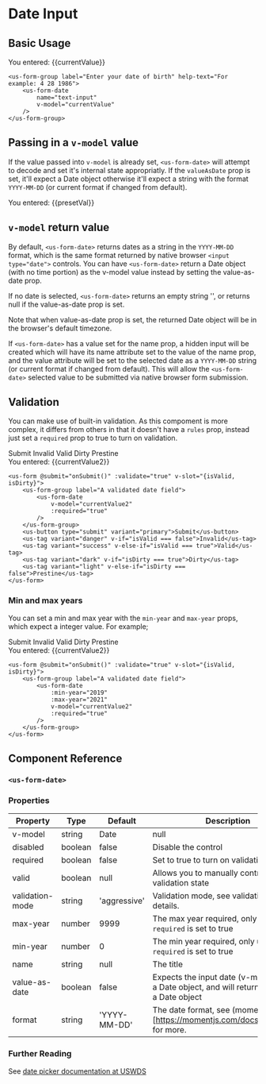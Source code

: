 # Date Input

## Basic Usage

<div class="mt-3 mb-3">
    <us-form-group label="Enter your date of birth" help-text="For example: 4 28 1986">
        <us-form-date
            name="text-input"
            v-model="currentValue"
        />
    </us-form-group>
    <div class="mt-2">You entered: {{currentValue}}</div>
</div>

```vue
<us-form-group label="Enter your date of birth" help-text="For example: 4 28 1986">
    <us-form-date
        name="text-input"
        v-model="currentValue"
    />
</us-form-group>
```

## Passing in a `v-model` value

If the value passed into `v-model` is already set, `<us-form-date>`  will attempt to decode and set it's internal state appropriatly. If the `valueAsDate` prop is set, it'll expect a Date object otherwise it'll expect a string with the format `YYYY-MM-DD` (or current format if changed from default).

<div class="mt-3 mb-3">
    <us-form-group label="A validated date field">
        <us-form-date
            :min-year="2019"
            :max-year="2021"
            v-model="presetVal"
            :required="true"
        />
    </us-form-group>
    <div class="mt-2">You entered: {{presetVal}}</div>
</div>

## `v-model` return value

By default, `<us-form-date>` returns dates as a string in the `YYYY-MM-DD` format, which is the same format returned by native browser `<input type="date">` controls. You can have `<us-form-date>` return a Date object (with no time portion) as the v-model value instead by setting the value-as-date prop.

If no date is selected, `<us-form-date>` returns an empty string '', or returns null if the value-as-date prop is set.

Note that when value-as-date prop is set, the returned Date object will be in the browser's default timezone.

If `<us-form-date>` has a value set for the name prop, a hidden input will be created which will have its name attribute set to the value of the name prop, and the value attribute will be set to the selected date as a `YYYY-MM-DD` string (or current format if changed from default). This will allow the `<us-form-date>` selected value to be submitted via native browser form submission.

## Validation

You can make use of built-in validation. As this compoment is more complex, it differs from others in that it doesn't have a `rules` prop, instead just set a `required` prop to true to turn on validation.

<div class="mt-3 mb-3">
    <us-form @submit="onSubmit()" :validate="true" v-slot="{isValid, isDirty}">
        <us-form-group label="A validated date field">
            <us-form-date
                v-model="currentValue2"
                :required="true"
            />
        </us-form-group>
        <us-button type="submit" variant="primary">Submit</us-button>
        <us-tag variant="danger" v-if="isValid === false">Invalid</us-tag>
        <us-tag variant="success" v-else-if="isValid === true">Valid</us-tag>
        <us-tag variant="dark" v-if="isDirty === true">Dirty</us-tag>
        <us-tag variant="light" v-else-if="isDirty === false">Prestine</us-tag>
    </us-form>
    <div class="mt-2">You entered: {{currentValue2}}</div>
</div>

```vue
<us-form @submit="onSubmit()" :validate="true" v-slot="{isValid, isDirty}">
    <us-form-group label="A validated date field">
        <us-form-date
            v-model="currentValue2"
            :required="true"
        />
    </us-form-group>
    <us-button type="submit" variant="primary">Submit</us-button>
    <us-tag variant="danger" v-if="isValid === false">Invalid</us-tag>
    <us-tag variant="success" v-else-if="isValid === true">Valid</us-tag>
    <us-tag variant="dark" v-if="isDirty === true">Dirty</us-tag>
    <us-tag variant="light" v-else-if="isDirty === false">Prestine</us-tag>
</us-form>
```

### Min and max years

You can set a min and max year with the `min-year` and `max-year` props, which expect a integer value. For example;

<div class="mt-3 mb-3">
    <us-form @submit="onSubmit()" :validate="true" v-slot="{isValid, isDirty}">
        <us-form-group label="A validated date field">
            <us-form-date
                :min-year="2019"
                :max-year="2021"
                v-model="currentValue2"
                :required="true"
            />
        </us-form-group>
        <us-button type="submit" variant="primary">Submit</us-button>
        <us-tag variant="danger" v-if="isValid === false">Invalid</us-tag>
        <us-tag variant="success" v-else-if="isValid === true">Valid</us-tag>
        <us-tag variant="dark" v-if="isDirty === true">Dirty</us-tag>
        <us-tag variant="light" v-else-if="isDirty === false">Prestine</us-tag>
    </us-form>
    <div class="mt-2">You entered: {{currentValue2}}</div>
</div>

```vue
<us-form @submit="onSubmit()" :validate="true" v-slot="{isValid, isDirty}">
    <us-form-group label="A validated date field">
        <us-form-date
            :min-year="2019"
            :max-year="2021"
            v-model="currentValue2"
            :required="true"
        />
    </us-form-group>
</us-form>
```

## Component Reference

### `<us-form-date>`

### Properties 

| Property | Type  | Default | Description |
| -------- | ----- | ------- | ----------- | 
| v-model  | string|Date | null | The v-model prop |
| disabled  | boolean | false | Disable the control |
| required  | boolean | false | Set to true to turn on validations |
| valid  | boolean | null | Allows you to manually control validation state |
| validation-mode  | string | 'aggressive' | Validation mode, see validation docs for details. |
| max-year  | number | 9999 | The max year required, only used if `required` is set to true |
| min-year  | number | 0 | The min year required, only used if `required` is set to true |
| name  | string | null | The title |
| value-as-date  | boolean | false | Expects the input date (v-model) to be a Date object, and will return the date as a Date object |
| format | string | 'YYYY-MM-DD' | The date format, see (momentjs docs)[https://momentjs.com/docs/#/parsing/] for more. |

### Further Reading

See [date picker documentation at USWDS](https://designsystem.digital.gov/components/form-controls/#date-input)

<script>
export default {
    data() {
        return {
            currentValue: null,
            currentValue2: null,
            presetVal: '2018-04-01'
        }
    },
    methods: {
        onSubmit(){

        }
    }
}
</script>